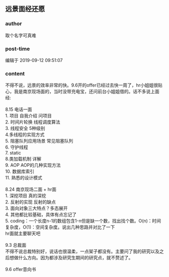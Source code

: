 ## 远景面经还愿
### author 
取个名字可真难
### post-time 

编辑于  2019-09-12 09:51:07
### content 
<div class="post-topic-des nc-post-content">
 <div>
  不得不说，远景的效率非常的快。9.6开的offer已经过去快一周了，hr小姐姐很贴心，我是南京现场面的，当时没带充电宝，还问前台小姐姐借的。话不多说上面经:
 </div>
 <div>
  <br/>
 </div>
 <div>
  8.15 电话一面
 </div>
 <div>
  1. 项目 自我介绍 问项目
 </div>
 <div>
  2. 时间片轮换 线程调度算法
 </div>
 <div>
  3. 线程安全 5种级别
 </div>
 <div>
  4.多线程的实现方式
 </div>
 <div>
  5. 阻塞队列应用场景 常见阻塞队列
 </div>
 <div>
  6. 守护线程
 </div>
 <div>
  7. static
 </div>
 <div>
  8.类加载机制 详解
 </div>
 <div>
  9. AOP AOP的几种实现方法
 </div>
 <div>
  10. 数据库索引
 </div>
 <div>
  11. 熟悉的设计模式
 </div>
 <div>
  <br/>
 </div>
 <div>
  8.24 南京现场二面 + hr面
 </div>
 <div>
  1. 深挖项目 真的深挖
 </div>
 <div>
  2. 反射的实现 反射的缺点
 </div>
 <div>
  3. 面向对象三大特点？多态展开
 </div>
 <div>
  4. 其他都比较基础，具体有点忘记了
 </div>
 <div>
  5. coding：一个长度n-1的数组包含1-n但是缺一个数，找出找个数。O(n)：时间复杂度，O(1)：空间复杂度。说出几种思路并对比了一下
 </div>
 <div>
  hr面就主要聊天吧
 </div>
 <div>
  <br/>
 </div>
 <div>
  9.3 总裁面
 </div>
 <div>
  不得不说总裁特别好，说话也很温柔，一点架子都没有。主要问了我的研究以及之后想做什么方向。因为都涉及研究生期间的研究点，就不赘述了。
 </div>
 <div>
  <br/>
 </div>
 <div>
  9.6 offer意向书
 </div>
</div>
